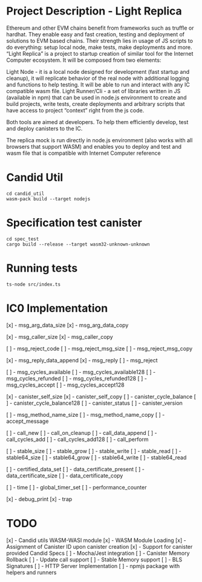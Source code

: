 # Project Description - Light Replica

Ethereum and other EVM chains benefit from frameworks such as truffle or hardhat. They enable easy and fast creation, testing and deployment of solutions to EVM based chains. Their strength lies in usage of JS scripts to do everything: setup local node, make tests, make deployments and more.
“Light Replica” is a project to startup creation of similar tool for the Internet Computer ecosystem. It will be composed from two elements:

Light Node - it is a local node designed for development (fast startup and cleanup), it will replicate behavior of the real node with additional logging and functions to help testing. It will be able to run and interact with any IC compatible wasm file.
Light Runner/Cli - a set of libraries written in JS (available in npm) that can be used in node.js environment to create and build projects, write tests, create deployments and arbitrary scripts that have access to project “context” right from the js code.

Both tools are aimed at developers. To help them efficiently develop, test and deploy canisters to the IC.


The replica mock is run directly in node.js environment (also works with all browsers that support WASM) and enables you to deploy and test and wasm file that is compatible with Internet Computer reference




# Candid Util

```
cd candid_util
wasm-pack build --target nodejs
```

# Specification test canister
```
cd spec_test
cargo build --release --target wasm32-unknown-unknown
```

# Running tests
```
ts-node src/index.ts
```


# IC0 Implementation
[x] - msg_arg_data_size
[x] - msg_arg_data_copy

[x] - msg_caller_size
[x] - msg_caller_copy

[ ] - msg_reject_code
[ ] - msg_reject_msg_size
[ ] - msg_reject_msg_copy

[x] - msg_reply_data_append
[x] - msg_reply
[ ] - msg_reject

[ ] - msg_cycles_available
[ ] - msg_cycles_available128
[ ] - msg_cycles_refunded
[ ] - msg_cycles_refunded128
[ ] - msg_cycles_accept
[ ] - msg_cycles_accept128


[x] - canister_self_size
[x] - canister_self_copy
[ ] - canister_cycle_balance
[ ] - canister_cycle_balance128
[ ] - canister_status
[ ] - canister_version

[ ] - msg_method_name_size
[ ] - msg_method_name_copy
[ ] - accept_message

[ ] - call_new
[ ] - call_on_cleanup
[ ] - call_data_append
[ ] - call_cycles_add
[ ] - call_cycles_add128
[ ] - call_perform

[ ] - stable_size
[ ] - stable_grow
[ ] - stable_write
[ ] - stable_read
[ ] - stable64_size
[ ] - stable64_grow
[ ] - stable64_write
[ ] - stable64_read

[ ] - certified_data_set
[ ] - data_certificate_present
[ ] - data_certificate_size
[ ] - data_certificate_copy

[ ] - time
[ ] - global_timer_set
[ ] - performance_counter

[x] - debug_print
[x] - trap

# TODO
[x] - Candid utils WASM-WASI module
[x] - WASM Module Loading
[x] - Assignment of Canister ID upon canister creation
[x] - Support for canister provided Candid Specs
[ ] - Mocha/Jest integration
[ ] - Canister Memory Rollback
[ ] - Update call support
[ ] - Stable Memory support
[ ] - BLS Signatures
[ ] - HTTP Server Implementation
[ ] - npmjs package with helpers and runners
